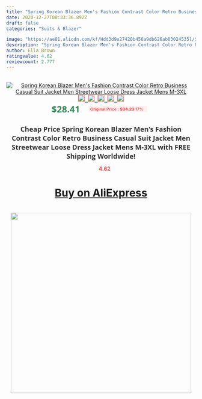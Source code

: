 ```yaml
---
title: "Spring Korean Blazer Men's Fashion Contrast Color Retro Business Casual Suit Jacket Men Streetwear Loose Dress Jacket Mens M-3XL"
date: 2020-12-27T08:33:36.892Z
draft: false
categories: "Suits & Blazer"

image: "https://ae01.alicdn.com/kf/Hdd3d9a27420b456a9db626ab03024535l/Spring-Korean-Blazer-Men-s-Fashion-Contrast-Color-Retro-Business-Casual-Suit-Jacket-Men-Streetwear-Loose.jpg"
description: "Spring Korean Blazer Men's Fashion Contrast Color Retro Business Casual Suit Jacket Men Streetwear Loose Dress Jacket Mens M-3XL"
author: Ella Brown
ratingvalue: 4.62
reviewcount: 2.777
---
```

<br>
<div style="text-align: center;">
<a href="https://s.click.aliexpress.com/e/_9Gd6W1" target="_blank" rel="nofollow noopener noreferrer"><img alt="Spring Korean Blazer Men's Fashion Contrast Color Retro Business Casual Suit Jacket Men Streetwear Loose Dress Jacket Mens M-3XL" class="magnifier-image" src="https://ae01.alicdn.com/kf/Hdd3d9a27420b456a9db626ab03024535l/Spring-Korean-Blazer-Men-s-Fashion-Contrast-Color-Retro-Business-Casual-Suit-Jacket-Men-Streetwear-Loose.jpg_640x640.jpg">
<br>
<img style="border:1px solid salmon" src="https://ae01.alicdn.com/kf/Hdd3d9a27420b456a9db626ab03024535l/Spring-Korean-Blazer-Men-s-Fashion-Contrast-Color-Retro-Business-Casual-Suit-Jacket-Men-Streetwear-Loose.jpg_120x120.jpg">&nbsp;&nbsp;<img style="border:1px solid salmon" src="https://ae01.alicdn.com/kf/H9badbf4051974eb9b8d954853a015015B/Spring-Korean-Blazer-Men-s-Fashion-Contrast-Color-Retro-Business-Casual-Suit-Jacket-Men-Streetwear-Loose.jpg_120x120.jpg">&nbsp;&nbsp;<img style="border:1px solid salmon" src="https://ae01.alicdn.com/kf/H70668a4c277443168d93e937e3a22b39m/Spring-Korean-Blazer-Men-s-Fashion-Contrast-Color-Retro-Business-Casual-Suit-Jacket-Men-Streetwear-Loose.jpg_120x120.jpg">&nbsp;&nbsp;<img style="border:1px solid salmon" src="https://ae01.alicdn.com/kf/H37b15561edac4e70814783d8aa4b9e1aG/Spring-Korean-Blazer-Men-s-Fashion-Contrast-Color-Retro-Business-Casual-Suit-Jacket-Men-Streetwear-Loose.jpg_120x120.jpg">&nbsp;&nbsp;<img style="border:1px solid salmon" src="https://ae01.alicdn.com/kf/H427a7e732348454e92922f33ce0d73b5h/Spring-Korean-Blazer-Men-s-Fashion-Contrast-Color-Retro-Business-Casual-Suit-Jacket-Men-Streetwear-Loose.jpg_120x120.jpg"></a></div><br0>
<div style="text-align: center;"><span style="background-color: white; border: 0px; box-sizing: border-box; color: seagreen; display: inline-block; font-family: &quot;open sans&quot; , &quot;arial&quot; , &quot;helvetica&quot; , sans-serif , &quot;heiti&quot;; font-size: 24px; font-stretch: inherit; font-weight: 700; line-height: inherit; margin: 0px 10px 0px 0px; padding: 0px; vertical-align: middle;">$28.41 </span>
<span style="background: rgb(255 , 241 , 241); border-radius: 3px; border: 0px; box-sizing: border-box; color: #ff4747; display: inline-block; font-family: inherit; font-size: 12px; font-stretch: inherit; font-style: inherit; font-variant: inherit; font-weight: 600; line-height: inherit; margin: 0px; padding: 2px 5px; transform: scale(0.9); vertical-align: middle;">Original Price : <b style="text-decoration: line-through;">$34.23 </b> 17%&nbsp;&nbsp;</span></div>
<h1 style="color: #333333; display: inline-block; font-family: &quot;open sans&quot; , &quot;arial&quot; , &quot;helvetica&quot; , sans-serif , &quot;heiti&quot;; font-size: 18px; font-stretch: inherit; font-weight: 700; text-align: center;">Cheap Price Spring Korean Blazer Men's Fashion Contrast Color Retro Business Casual Suit Jacket Men Streetwear Loose Dress Jacket Mens M-3XL with FREE Shipping Worldwide!</h1>
<div style="color: #ff4747; text-align: center;">
<img src="https://4.bp.blogspot.com/-M0ZcTcb-5uY/XleCXlxnR4I/AAAAAAAAAEc/OrjgMkXV1oMQFaCRZj5HQwOCBcu3w1FegCPcBGAYYCw/s1600/star.png" style="height: 15px;">&nbsp;<b>4.62</b></div>
<div class="button_cont" align="center"><a class="buynow_a" href="https://s.click.aliexpress.com/e/_9Gd6W1" target="_blank" rel="nofollow noopener noreferrer"><H1>Buy on AliExpress</H1></a></div><br>
<div class="separator" style="clear: both; text-align: center;">
<img src="https://lh3.googleusercontent.com/-pTy5HemUv9M/XlePHvY0dAI/AAAAAAAAAE4/0nX5iRUoIWY8eMW9Dpxeirr157OZliDIgCLcBGAsYHQ/s1600/badge.gif" width="480">
</div>

